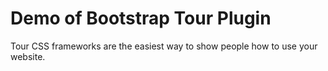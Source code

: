 # Demo of Bootstrap Tour Plugin
Tour CSS frameworks are the easiest way to show people how to use your website.
